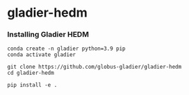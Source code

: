 # gladier-hedm


### Installing Gladier HEDM

    conda create -n gladier python=3.9 pip
    conda activate gladier

    git clone https://github.com/globus-gladier/gladier-hedm
    cd gladier-hedm

    pip install -e .